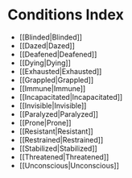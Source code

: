 # Conditions Index

- [[Blinded\|Blinded]]
- [[Dazed\|Dazed]]
- [[Deafened\|Deafened]]
- [[Dying\|Dying]]
- [[Exhausted\|Exhausted]]
- [[Grappled\|Grappled]]
- [[Immune\|Immune]]
- [[Incapacitated\|Incapacitated]]
- [[Invisible\|Invisible]]
- [[Paralyzed\|Paralyzed]]
- [[Prone\|Prone]]
- [[Resistant\|Resistant]]
- [[Restrained\|Restrained]]
- [[Stabilized\|Stabilized]]
- [[Threatened\|Threatened]]
- [[Unconscious\|Unconscious]]